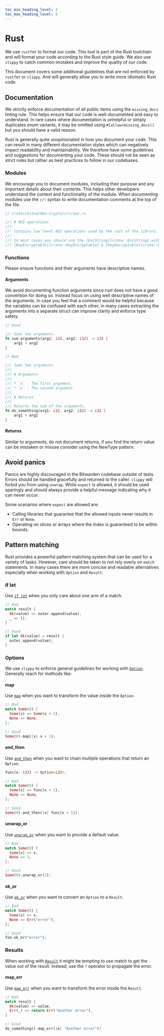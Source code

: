 ```yaml
---
toc_min_heading_level: 2
toc_max_heading_level: 5
---
```


# Rust

We use `rustfmt` to format our code. This tool is part of the Rust toolchain and will format your
code according to the Rust style guide. We also use `clippy` to catch common mistakes and improve
the quality of our code.

This document covers some additional guidelines that are not enforced by `rustfmt` or `clippy`. And
will generally allow you to write more idiomatic Rust code.

## Documentation

We strictly enforce documentation of all public items using the `missing_docs` linting rule. This
helps ensure that our code is well-documented and easy to understand. In rare cases where
documentation is unhelpful or simply duplicates enum variants, it may be omitted using
`#[allow(missing_docs)]` but you should have a valid reason.

Rust is generally quite unopinionated in how you document your code. This can result in many
different documentation styles which can negatively impact readability and maintainability. We
therefore have some guidelines and suggestions for documenting your code. These should not be seen
as strict rules but rather as best practices to follow in our codebases.

### Modules

We encourage you to document modules, including their purpose and any important details about their
contents. This helps other developers understand the context and functionality of the module. When
documenting modules use the `//!` syntax to write documentation comments at the top of the file.

```rust
// crates/bitwarden-crypto/src/aes.rs

//! # AES operations
//!
//! Contains low level AES operations used by the rest of the library.
//!
//! In most cases you should use the [EncString][crate::EncString] with
//! [KeyEncryptable][crate::KeyEncryptable] & [KeyDecryptable][crate::KeyDecryptable] instead.
```

### Functions

Please ensure functions and their arguments have descriptive names.

#### Arguments

We avoid documenting function arguments since rust does not have a good convention for doing so.
Instead focus on using well descriptive names of the arguments. In case you feel that a comment
would be helpful because the variables can be confused with each other, in many cases extracting the
arguments into a separate struct can improve clarity and enforce type safety.

```rust
// Good

/// Sums two arguments.
fn sum_arguments(arg1: i32, arg2: i32) -> i32 {
    arg1 + arg2
}

// Bad

/// Sums two arguments
///
/// # Arguments
///
/// * `x` - The first argument.
/// * `y` - The second argument.
///
/// # Returns
///
/// Returns the sum of the arguments.
fn do_something(arg1: i32, arg2: i32) -> i32 {
    arg1 + arg2
}
```

#### Returns

Similar to arguments, do not document returns, if you find the return value can be mistaken or
misuse consider using the NewType pattern.

## Avoid panics

Panics are highly discouraged in the Bitwarden codebase outside of tests. Errors should be handled
gracefully and returned to the caller. `clippy` will forbid you from using `unwrap`. While `expect`
is allowed, it should be used sparingly and should always provide a helpful message indicating why
it can never occur.

Some scenarios where `expect` are allowed are:

- Calling libraries that guarantee that the allowed inputs never results in `Err` or `None`.
- Operating on slices or arrays where the index is guaranteed to be within bounds.

## Pattern matching

Rust provides a powerful pattern matching system that can be used for a variety of tasks. However,
care should be taken to not rely overly on `match` statements. In many cases there are more concise
and readable alternatives especially when working with `Option` and `Result`.

### if let

Use [`if let`](https://doc.rust-lang.org/rust-by-example/flow_control/if_let.html) when you only
care about one arm of a match.

```rust
// Bad
match result {
  Ok(value) => outer.append(value),
  _ => (),
}

// Good
if let Ok(value) = result {
  outer.append(value);
}
```

### Options

We use `clippy` to enforce general guidelines for working with
[`Option`](https://doc.rust-lang.org/std/option/enum.Option.html). Generally reach for methods like:

#### map

Use [`map`](https://doc.rust-lang.org/std/option/enum.Option.html#method.map) when you want to
transform the value inside the `Option`.

```rust
// Bad
match Some(0) {
  Some(x) => Some(x + 1),
  None => None,
};

// Good
Some(0).map(|x| x + 1);
```

#### and_then

Use [`and_then`](https://doc.rust-lang.org/std/option/enum.Option.html#method.and_then) when you
want to chain multiple operations that return an `Option`.

```rust
func(x: i32) -> Option<i32>;

// Bad
match Some(0) {
  Some(x) => func(x + 1),
  None => None,
};

// Good
Some(0).and_then(|x| func(x + 1));
```

#### unwrap_or

Use [`unwrap_or`](https://doc.rust-lang.org/std/option/enum.Option.html#method.unwrap_or) when you
want to provide a default value.

```rust
// Bad
match Some(0) {
  Some(x) => x,
  None => 1,
};

// Good
Some(0).unwrap_or(1);
```

#### ok_or

Use [`ok_or`](https://doc.rust-lang.org/std/option/enum.Option.html#method.ok_or) when you want to
convert an `Option` to a `Result`.

```rust
// Bad
match Some(0) {
  Some(x) => x,
  None => Err("error"),
};

// Good
foo.ok_or("error");
```

### Results

When working with [`Result`](https://doc.rust-lang.org/std/result/enum.Result.html) it might be
tempting to use match to get the value out of the result. Instead, use the `?` operator to propagate
the error.

#### map_err

Use [`map_err`](https://doc.rust-lang.org/std/result/enum.Result.html#method.map_err) when you want
to transform the error inside the `Result`.

```rust
// Bad
match result {
  Ok(value) => value,
  Err(_) => return Err("Another error"),
}

// Good
do_something().map_err(|e| "Another error")?
```
